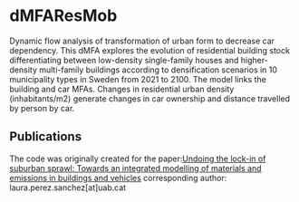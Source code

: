 # dMFAResMob

Dynamic flow analysis of transformation of urban form to decrease car dependency. 
This dMFA explores the evolution of residential building stock differentiating between low-density single-family houses and higher-density multi-family buildings according to densification scenarios in 10 municipality types in Sweden from 2021 to 2100. The model links the building and car MFAs. Changes in residential urban density (inhabitants/m2) generate changes in car ownership and distance travelled by person by car. 

## Publications
The code was originally created for the paper:[Undoing the lock-in of suburban sprawl: Towards an integrated modelling of materials and emissions in buildings and vehicles](https://doi.org/10.1016/j.jclepro.2024.141954)
corresponding author: laura.perez.sanchez[at]uab.cat
